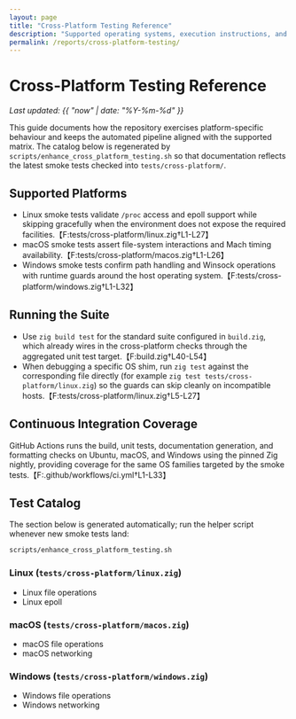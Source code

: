 ```yaml
---
layout: page
title: "Cross-Platform Testing Reference"
description: "Supported operating systems, execution instructions, and smoke-test catalog"
permalink: /reports/cross-platform-testing/
---
```


# Cross-Platform Testing Reference

_Last updated: {{ "now" | date: "%Y-%m-%d" }}_

This guide documents how the repository exercises platform-specific behaviour and keeps the automated pipeline aligned with the supported matrix. The catalog below is regenerated by `scripts/enhance_cross_platform_testing.sh` so that documentation reflects the latest smoke tests checked into `tests/cross-platform/`.

## Supported Platforms
- Linux smoke tests validate `/proc` access and epoll support while skipping gracefully when the environment does not expose the required facilities.【F:tests/cross-platform/linux.zig†L1-L27】
- macOS smoke tests assert file-system interactions and Mach timing availability.【F:tests/cross-platform/macos.zig†L1-L26】
- Windows smoke tests confirm path handling and Winsock operations with runtime guards around the host operating system.【F:tests/cross-platform/windows.zig†L1-L32】

## Running the Suite
- Use `zig build test` for the standard suite configured in `build.zig`, which already wires in the cross-platform checks through the aggregated unit test target.【F:build.zig†L40-L54】
- When debugging a specific OS shim, run `zig test` against the corresponding file directly (for example `zig test tests/cross-platform/linux.zig`) so the guards can skip cleanly on incompatible hosts.【F:tests/cross-platform/linux.zig†L5-L27】

## Continuous Integration Coverage
GitHub Actions runs the build, unit tests, documentation generation, and formatting checks on Ubuntu, macOS, and Windows using the pinned Zig nightly, providing coverage for the same OS families targeted by the smoke tests.【F:.github/workflows/ci.yml†L1-L33】

## Test Catalog
The section below is generated automatically; run the helper script whenever new smoke tests land:

```bash
scripts/enhance_cross_platform_testing.sh
```

<!-- BEGIN: cross-platform-test-catalog -->

### Linux (`tests/cross-platform/linux.zig`)
- Linux file operations
- Linux epoll

### macOS (`tests/cross-platform/macos.zig`)
- macOS file operations
- macOS networking

### Windows (`tests/cross-platform/windows.zig`)
- Windows file operations
- Windows networking
<!-- END: cross-platform-test-catalog -->
